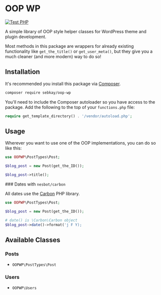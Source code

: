 # OOP WP

[![Test PHP](https://github.com/SebKay/oop-wp/actions/workflows/php.yml/badge.svg)](https://github.com/SebKay/oop-wp/actions/workflows/php.yml)

A simple library of OOP style helper classes for WordPress theme and plugin development.

Most methods in this package are wrappers for already existing functionality like `get_the_title()` or `get_user_meta()`, but they give you a much cleaner (and more modern) way to do so!

## Installation

It's recommended you install this package via [Composer](https://getcomposer.org/).

```bash
composer require sebkay/oop-wp
```

You'll need to include the Composer autoloader so you have access to the package. Add the following to the top of your `functions.php` file:

```php
require get_template_directory() . '/vendor/autoload.php';
```

## Usage

Wherever you want to use one of the OOP implementations, you can do so like this:

```php
use OOPWP\PostTypes\Post;

$blog_post = new Post(get_the_ID());

$blog_post->title();
```

### Dates with `nesbot/carbon`

All dates use the [Carbon](https://github.com/briannesbitt/Carbon) PHP library.

```php
use OOPWP\PostTypes\Post;

$blog_post = new Post(get_the_ID());

# date() is \Carbon\Carbon object
$blog_post->date()->format('j F Y);
```

## Available Classes

### Posts

- `OOPWP\PostTypes\Post`

### Users

- `OOPWP\Users`
